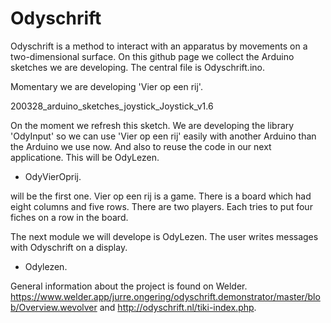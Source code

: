 # Odyschrift
Odyschrift is a method to interact with an apparatus by movements on a two-dimensional surface. On this github page we collect the Arduino sketches we are developing.
The central file is Odyschrift.ino.  

Momentary we are developing 'Vier op een rij'. 

200328_arduino_sketches_joystick_Joystick_v1.6 

On the moment we refresh this sketch. We are developing the library 'OdyInput' so we can use 'Vier op een rij' easily with another Arduino than the Arduino we use now. And also to reuse the code in our next applicatione. This will be OdyLezen. 

* OdyVierOprij. 

will be the first one. Vier op een rij is a game. There is a board which had eight columns and five rows. There are two players. Each  tries to put four fiches on a row in the board.

The next module we will develope is OdyLezen. The user writes messages with Odyschrift on a display. 

 
* Odylezen. 

General information about the project is found on Welder. https://www.welder.app/jurre.ongering/odyschrift.demonstrator/master/blob/Overview.wevolver and http://odyschrift.nl/tiki-index.php. 
